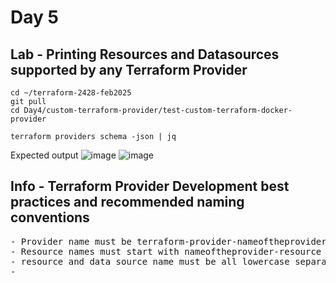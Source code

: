 # Day 5

## Lab - Printing Resources and Datasources supported by any Terraform Provider 
```
cd ~/terraform-2428-feb2025
git pull
cd Day4/custom-terraform-provider/test-custom-terraform-docker-provider

terraform providers schema -json | jq
```

Expected output
![image](https://github.com/user-attachments/assets/6b5e7265-7c64-42eb-a686-3dd4bc44f47f)
![image](https://github.com/user-attachments/assets/5a00f5e0-b18a-4626-8ada-e328f3a042f4)

## Info - Terraform Provider Development best practices and recommended naming conventions
<pre>
- Provider name must be terraform-provider-nameoftheprovider, must be all lower case
- Resource names must start with nameoftheprovider-resource i.e docker_container, docker is the provider name while the resource managed is container
- resource and data source name must be all lowercase separated by underscore, and recommened to restrict to 2 or 3 words at the max
- 

</pre>
